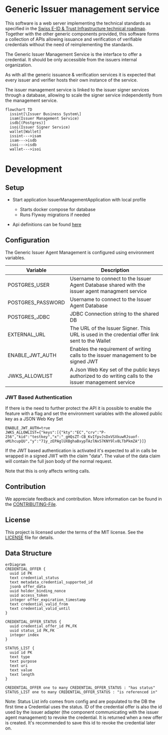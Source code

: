 # Generic Issuer management service
This software is a web server implementing the technical standards as specified in the [Swiss E-ID & Trust Infrastructure technical roadmap](https://github.com/e-id-admin/open-source-community/blob/main/tech-roadmap/tech-roadmap.md). Together with the other generic components provided, this software forms a collection of APIs allowing issuance and verification of verifiable credentials without the need of reimplementing the standards.

The Generic Issuer Management Service is the interface to offer a credential. It should be only accessible from the issuers internal organization.

As with all the generic issuance & verification services it is expected that every issuer and verifier hosts their own instance of the service.

The issuer management service is linked to the issuer signer services through a database, allowing to scale the signer service independently from the management service.

```mermaid
flowchart TD
  issint[\Issuer Business System\]
  isam(Issuer Management Service)
  isdb[(Postgres)]
  isoi(Issuer Signer Service)
  wallet[Wallet]
  issint--->isam
  isam--->isdb
  isoi--->isdb
  wallet--->isoi
```
# Development
## Setup

- Start application IssuerManagementApplication with local profile
  - Starts docker compose for database
  - Runs Flyway migrations if needed
  
- Api definitions can be found [here](http://localhost:8080/swagger-ui/index.html#/)


## Configuration
The Generic Issuer Agent Management is configured using environment variables.

| Variable     | Description                                                                                     |
|--------------|-------------------------------------------------------------------------------------------------|
| POSTGRES_USER | Username to connect to the Issuer Agent Database shared with the issuer agent managment service |
| POSTGRES_PASSWORD | Username to connect to the Issuer Agent Database |
| POSTGRES_JDBC | JDBC Connection string to the shared DB |
| EXTERNAL_URL | The URL of the Issuer Signer. This URL is used in the credential offer link sent to the Wallet  |
| ENABLE_JWT_AUTH | Enables the requirement of writing calls to the issuer management to be signed JWT |
| JWKS_ALLOWLIST | A Json Web Key set of the public keys authorized to do writing calls to the issuer management service | 

### JWT Based Authentication
If there is the need to further protect the API it is possible to enable the feature with a flag and
set the environment variables with the allowed public key as a JSON Web Key Set


    ENABLE_JWT_AUTH=true
    JWKS_ALLOWLIST={"keys":[{"kty":"EC","crv":"P-256","kid":"testkey","x":"_gHQsZT-CB_KvIfpvJsDxVSXkuwRJsuof-oMihcupQU","y":"71y_zEPAglUXBghaBxypTAzlNx57KNY9lv8LTbPkmZA"}]}

If the JWT based authentication is activated it's expected to all in calls be wrapped in a signed JWT with the claim "data".
The value of the data claim will contain the full json body of the normal request.  

Note that this is only affects writing calls.

## Contribution

We appreciate feedback and contribution. More information can be found in the [CONTRIBUTING-File](/CONTRIBUTING.md).

## License

This project is licensed under the terms of the MIT license. See the [LICENSE](/LICENSE) file for details.

## Data Structure
```mermaid
erDiagram
CREDENTIAL_OFFER {
  uuid id PK
  text credential_status
  text metadata_credential_supported_id 
  jsonb offer_data
  uuid holder_binding_nonce
  uuid access_token
  integer offer_expiration_timestamp
  text credential_valid_from
  text credential_valid_until
}

CREDENTIAL_OFFER_STATUS {
  uuid credential_offer_id PK,FK
  uuid status_id PK,FK
  integer index
}

STATUS_LIST {
  uuid id PK
  text type
  text purpose
  text uri
  text value
  text length
}

CREDENTIAL_OFFER one to many CREDENTIAL_OFFER_STATUS : "has status"
STATUS_LIST one to many CREDENTIAL_OFFER_STATUS : "is referenced in"
```
Note: Status List info comes from config and are populated to the DB the first time a Credential uses the status.
ID of the credential offer is also the id used by the issuer adapter (the component communicating with the issuer agent management) to revoke the credential. It is returned when a new offer is created. It's recommended to save this id to revoke the credential later on.